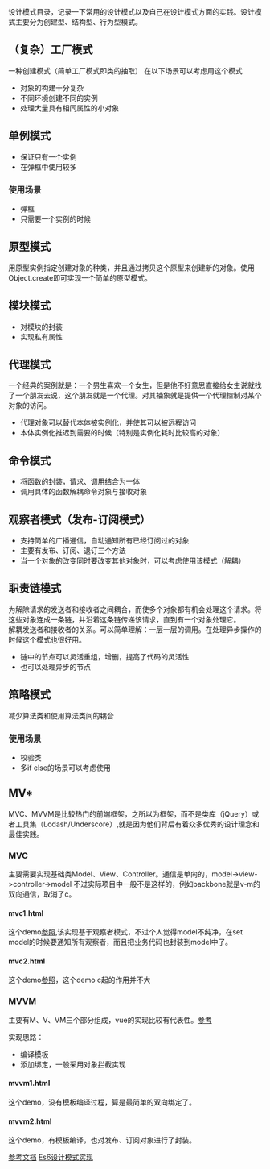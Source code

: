 设计模式目录，记录一下常用的设计模式以及自己在设计模式方面的实践。设计模式主要分为创建型、结构型、行为型模式。

## （复杂）工厂模式
一种创建模式（简单工厂模式即类的抽取）
在以下场景可以考虑用这个模式
- 对象的构建十分复杂
- 不同环境创建不同的实例
- 处理大量具有相同属性的小对象

## 单例模式
- 保证只有一个实例
- 在弹框中使用较多

### 使用场景
- 弹框
- 只需要一个实例的时候

## 原型模式
用原型实例指定创建对象的种类，并且通过拷贝这个原型来创建新的对象。使用Object.create即可实现一个简单的原型模式。

## 模块模式
- 对模块的封装
- 实现私有属性

## 代理模式
一个经典的案例就是：一个男生喜欢一个女生，但是他不好意思直接给女生说就找了一个朋友去说，这个朋友就是一个代理。对其抽象就是提供一个代理控制对某个对象的访问。

- 代理对象可以替代本体被实例化，并使其可以被远程访问
- 本体实例化推迟到需要的时候（特别是实例化耗时比较高的对象）

## 命令模式
- 将函数的封装，请求、调用结合为一体
- 调用具体的函数解耦命令对象与接收对象

## 观察者模式（发布-订阅模式）
- 支持简单的广播通信，自动通知所有已经订阅过的对象
- 主要有发布、订阅、退订三个方法
- 当一个对象的改变同时要改变其他对象时，可以考虑使用该模式（解耦）

## 职责链模式
为解除请求的发送者和接收者之间耦合，而使多个对象都有机会处理这个请求。将这些对象连成一条链，并沿着这条链传递该请求，直到有一个对象处理它。  
解耦发送者和接收者的关系。可以简单理解：一层一层的调用。在处理异步操作的时候这个模式也很好用。
- 链中的节点可以灵活重组，增删，提高了代码的灵活性
- 也可以处理异步的节点

## 策略模式
减少算法类和使用算法类间的耦合

### 使用场景
- 校验类
- 多if else的场景可以考虑使用

## MV*
MVC、MVVM是比较热门的前端框架，之所以为框架，而不是类库（jQuery）或者工具集（Lodash/Underscore）,就是因为他们背后有着众多优秀的设计理念和最佳实践。
### MVC
主要需要实现基础类Model、View、Controller。通信是单向的，model->view->controller->model 不过实际项目中一般不是这样的，例如backbone就是v-m的双向通信，取消了c。

#### mvc1.html
这个demo[参照](http://web.jobbole.com/85108/),该实现基于观察者模式，不过个人觉得model不纯净，在set model的时候要通知所有观察者，而且把业务代码也封装到model中了。

#### mvc2.html
这个demo[参照](https://stackoverflow.com/questions/8497833/hello-world-in-mvc-pattern)，这个demo c起的作用并不大

### MVVM
主要有M、V、VM三个部分组成，vue的实现比较有代表性。[参考](https://segmentfault.com/a/1190000015807808)

实现思路：
- 编译模板
- 添加绑定，一般采用对象拦截实现
#### mvvm1.html
这个demo，没有模板编译过程，算是最简单的双向绑定了。

#### mvvm2.html
这个demo，有模板编译，也对发布、订阅对象进行了封装。




[参考文档](https://juejin.im/entry/58c280b1da2f600d8725b887)
[Es6设计模式实现](http://loredanacirstea.github.io/es6-design-patterns/#chain-of-responsibility)